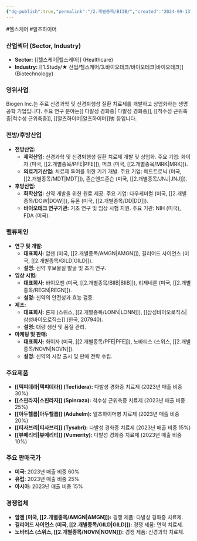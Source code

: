 ```yaml
---
{"dg-publish":true,"permalink":"/2.개별종목/BIIB/","created":"2024-09-13T17:42:44.904+09:00","updated":"2025-07-29T21:37:04.404+09:00"}
---
```


#헬스케어 #알츠하이머 


### 산업섹터 (Sector, Industry)

- **Sector:** [[헬스케어\|헬스케어]] (Healthcare)
- **Industry:** [[1.Study/★ 산업/헬스케어/3.바이오테크/바이오테크\|바이오테크]] (Biotechnology)

### 영위사업

Biogen Inc.는 주로 신경과학 및 신경퇴행성 질환 치료제를 개발하고 상업화하는 생명공학 기업입니다. 주요 연구 분야는[[ 다발성 경화증\| 다발성 경화증]], [[척수성 근위축증\|척수성 근위축증]], [[알츠하이머\|알츠하이머]]병 등입니다.

### 전방/후방산업

- **전방산업:**
    - **제약산업:** 신경과학 및 신경퇴행성 질환 치료제 개발 및 상업화. 주요 기업: 화이자 (미국, [[2.개별종목/PFE\|PFE]]), 머크 (미국, [[2.개별종목/MRK\|MRK]]).
    - **의료기기산업:** 치료제 투여를 위한 기기 개발. 주요 기업: 메드트로닉 (미국, [[2.개별종목/MDT\|MDT]]), 존슨앤드존슨 (미국, [[2.개별종목/JNJ\|JNJ]]).
- **후방산업:**
    - **화학산업:** 신약 개발을 위한 원료 제공. 주요 기업: 다우케미컬 (미국, [[2.개별종목/DOW\|DOW]]), 듀폰 (미국, [[2.개별종목/DD\|DD]]).
    - **바이오테크 연구기관:** 기초 연구 및 임상 시험 지원. 주요 기관: NIH (미국), FDA (미국).

### 밸류체인

- **연구 및 개발:**
    - **대표회사:** 암젠 (미국, [[2.개별종목/AMGN\|AMGN]]), 길리어드 사이언스 (미국, [[2.개별종목/GILD\|GILD]]).
    - **설명:** 신약 후보물질 발굴 및 초기 연구.
- **임상 시험:**
    - **대표회사:** 바이오젠 (미국, [[2.개별종목/BIIB\|BIIB]]), 리제네론 (미국, [[2.개별종목/REGN\|REGN]]).
    - **설명:** 신약의 안전성과 효능 검증.
- **제조:**
    - **대표회사:** 론자 (스위스, [[2.개별종목/LONN\|LONN]]), [[삼성바이오로직스\|삼성바이오로직스]] (한국, 207940).
    - **설명:** 대량 생산 및 품질 관리.
- **마케팅 및 판매:**
    - **대표회사:** 화이자 (미국, [[2.개별종목/PFE\|PFE]]), 노바티스 (스위스, [[2.개별종목/NOVN\|NOVN]]).
    - **설명:** 신약의 시장 출시 및 판매 전략 수립.

### 주요제품

- **[[텍피데라\|텍피데라]] (Tecfidera):** 다발성 경화증 치료제 (2023년 매출 비중 30%)
- **[[스핀라자\|스핀라자]] (Spinraza):** 척수성 근위축증 치료제 (2023년 매출 비중 25%)
- **[[아두헬름\|아두헬름]] (Aduhelm):** 알츠하이머병 치료제 (2023년 매출 비중 20%)
- **[[티사브리\|티사브리]] (Tysabri):** 다발성 경화증 치료제 (2023년 매출 비중 15%)
- **[[뷰메리티\|뷰메리티]] (Vumerity):** 다발성 경화증 치료제 (2023년 매출 비중 10%)

### 주요 판매국가

- **미국:** 2023년 매출 비중 60%
- **유럽:** 2023년 매출 비중 25%
- **아시아:** 2023년 매출 비중 15%

### 경쟁업체

- **암젠 (미국, [[2.개별종목/AMGN\|AMGN]]):** 경쟁 제품: 다발성 경화증 치료제.
- **길리어드 사이언스 (미국, [[2.개별종목/GILD\|GILD]]):** 경쟁 제품: 면역 치료제.
- **노바티스 (스위스, [[2.개별종목/NOVN\|NOVN]]):** 경쟁 제품: 신경과학 치료제.
